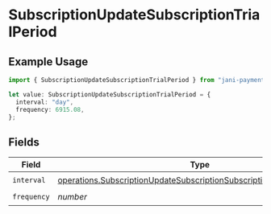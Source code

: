 # SubscriptionUpdateSubscriptionTrialPeriod

## Example Usage

```typescript
import { SubscriptionUpdateSubscriptionTrialPeriod } from "jani-payments/models/operations";

let value: SubscriptionUpdateSubscriptionTrialPeriod = {
  interval: "day",
  frequency: 6915.08,
};
```

## Fields

| Field                                                                                                                                                            | Type                                                                                                                                                             | Required                                                                                                                                                         | Description                                                                                                                                                      |
| ---------------------------------------------------------------------------------------------------------------------------------------------------------------- | ---------------------------------------------------------------------------------------------------------------------------------------------------------------- | ---------------------------------------------------------------------------------------------------------------------------------------------------------------- | ---------------------------------------------------------------------------------------------------------------------------------------------------------------- |
| `interval`                                                                                                                                                       | [operations.SubscriptionUpdateSubscriptionSubscriptionsResponseInterval](../../models/operations/subscriptionupdatesubscriptionsubscriptionsresponseinterval.md) | :heavy_check_mark:                                                                                                                                               | N/A                                                                                                                                                              |
| `frequency`                                                                                                                                                      | *number*                                                                                                                                                         | :heavy_check_mark:                                                                                                                                               | N/A                                                                                                                                                              |